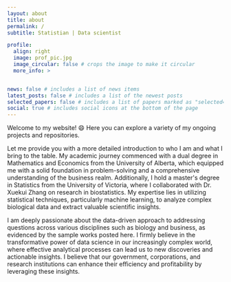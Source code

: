 ```yaml
---
layout: about
title: about
permalink: /
subtitle: Statistian | Data scientist

profile:
  align: right
  image: prof_pic.jpg
  image_circular: false # crops the image to make it circular
  more_info: >


news: false # includes a list of news items
latest_posts: false # includes a list of the newest posts
selected_papers: false # includes a list of papers marked as "selected={true}"
social: true # includes social icons at the bottom of the page
---
```



Welcome to my website! :smile: Here you can explore a variety of my ongoing projects and repositories. 

Let me provide you with a more detailed introduction to who I am and what I bring to the table. My academic journey commenced with a dual degree in Mathematics and Economics from the University of Alberta, which equipped me with a solid foundation in problem-solving and a comprehensive understanding of the business realm. Additionally, I hold a master's degree in Statistics from the University of Victoria, where I collaborated with Dr. Xuekui Zhang on research in biostatistics. My expertise lies in utilizing statistical techniques, particularly machine learning, to analyze complex biological data and extract valuable scientific insights.

I am deeply passionate about the data-driven approach to addressing questions across various disciplines such as biology and business, as evidenced by the sample works posted here. I firmly believe in the transformative power of data science in our increasingly complex world, where effective analytical processes can lead us to new discoveries and actionable insights. I believe that our government, corporations, and research institutions can enhance their efficiency and profitability by leveraging these insights.

